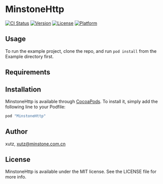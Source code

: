 # MinstoneHttp

[![CI Status](http://img.shields.io/travis/xutz/MinstoneHttp.svg?style=flat)](https://travis-ci.org/xutz/MinstoneHttp)
[![Version](https://img.shields.io/cocoapods/v/MinstoneHttp.svg?style=flat)](http://cocoapods.org/pods/MinstoneHttp)
[![License](https://img.shields.io/cocoapods/l/MinstoneHttp.svg?style=flat)](http://cocoapods.org/pods/MinstoneHttp)
[![Platform](https://img.shields.io/cocoapods/p/MinstoneHttp.svg?style=flat)](http://cocoapods.org/pods/MinstoneHttp)

## Usage

To run the example project, clone the repo, and run `pod install` from the Example directory first.

## Requirements

## Installation

MinstoneHttp is available through [CocoaPods](http://cocoapods.org). To install
it, simply add the following line to your Podfile:

```ruby
pod "MinstoneHttp"
```

## Author

xutz, xutz@minstone.com.cn

## License

MinstoneHttp is available under the MIT license. See the LICENSE file for more info.
